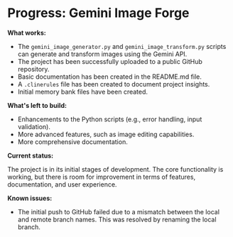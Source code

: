 # Progress: Gemini Image Forge

**What works:**

*   The `gemini_image_generator.py` and `gemini_image_transform.py` scripts can generate and transform images using the Gemini API.
*   The project has been successfully uploaded to a public GitHub repository.
*   Basic documentation has been created in the README.md file.
*   A `.clinerules` file has been created to document project insights.
*   Initial memory bank files have been created.

**What's left to build:**

*   Enhancements to the Python scripts (e.g., error handling, input validation).
*   More advanced features, such as image editing capabilities.
*   More comprehensive documentation.

**Current status:**

The project is in its initial stages of development. The core functionality is working, but there is room for improvement in terms of features, documentation, and user experience.

**Known issues:**

*   The initial push to GitHub failed due to a mismatch between the local and remote branch names. This was resolved by renaming the local branch.
